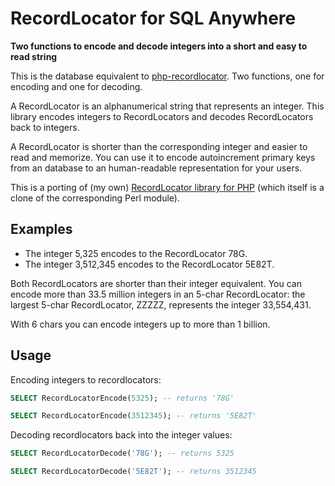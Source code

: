 # RecordLocator for SQL Anywhere

**Two functions to encode and decode integers into a short and easy to read string**

This is the database equivalent to [php-recordlocator](https://github.com/jakoubek/php-recordlocator). Two functions, one for encoding and one for decoding.

A RecordLocator is an alphanumerical string that represents an integer. This library encodes integers to RecordLocators and decodes RecordLocators back to integers.

A RecordLocator is shorter than the corresponding integer and easier to read and memorize. You can use it to encode autoincrement primary keys from an database to an human-readable representation for your users.

This is a porting of (my own) [RecordLocator library for PHP](https://github.com/jakoubek/php-recordlocator) (which itself is a clone of the corresponding Perl module).

## Examples

- The integer 5,325 encodes to the RecordLocator 78G.
- The integer 3,512,345 encodes to the RecordLocator 5E82T.

Both RecordLocators are shorter than their integer equivalent. You can encode more than 33.5 million integers in an 5-char RecordLocator: the largest 5-char RecordLocator, ZZZZZ, represents the integer 33,554,431.

With 6 chars you can encode integers up to more than 1 billion.

## Usage

Encoding integers to recordlocators:

```sql
SELECT RecordLocatorEncode(5325); -- returns '78G'

SELECT RecordLocatorEncode(3512345); -- returns '5E82T'
```

Decoding recordlocators back into the integer values:

```sql
SELECT RecordLocatorDecode('78G'); -- returns 5325

SELECT RecordLocatorDecode('5E82T'); -- returns 3512345
```

